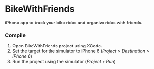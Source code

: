 # BikeWithFriends
iPhone app to track your bike rides and organize rides with friends.

### Compile
1. Open BikeWithFriends project using XCode. 
2. Set the target for the simulator to iPhone 6 (*Project* > *Destination* > *iPhone 6*)
3. Run the project using the simulator (*Project* > *Run*)

